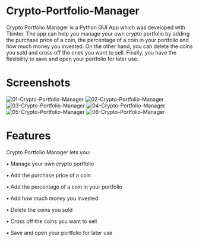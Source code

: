 # Crypto-Portfolio-Manager
Crypto Portfolio Manager is a Python GUI App which was developed with Tkinter. The app can help you manage your own crypto portfolio by adding the purchase price of a coin, the percentage of a coin in your portfolio and how much money you invested. On the other hand, you can delete the coins you sold and cross off the ones you want to sell. Finally, you have the flexibility to save and open your portfolio for later use.

# Screenshots
![01-Crypto-Portfolio-Manager](https://user-images.githubusercontent.com/89755810/149869643-10fda4f9-2cd2-4aeb-b1e7-5ed3459a42e2.png)
![02-Crypto-Portfolio-Manager](https://user-images.githubusercontent.com/89755810/149869644-083fdec9-c92d-4aa0-a65c-1f2828543778.png)
![03-Crypto-Portfolio-Manager](https://user-images.githubusercontent.com/89755810/149869646-3f7a52d3-dd2c-445d-91a6-38fe0bfc6431.png)
![04-Crypto-Portfolio-Manager](https://user-images.githubusercontent.com/89755810/149869647-f8527942-71e5-4d71-97e7-5059300202f3.png)
![05-Crypto-Portfolio-Manager](https://user-images.githubusercontent.com/89755810/149869648-aa4eed42-a590-475b-b67a-7ea797252de0.png)
![06-Crypto-Portfolio-Manager](https://user-images.githubusercontent.com/89755810/149869649-0e0db993-e246-4d39-adbf-0d7776d8a043.png)

# Features
Crypto Portfolio Manager lets you:

• Manage your own crypto portfolio

• Add the purchase price of a coin

• Add the percentage of a coin in your portfolio

• Add how much money you invested

• Delete the coins you sold

• Cross off the coins you want to sell

• Save and open your portfolio for later use
